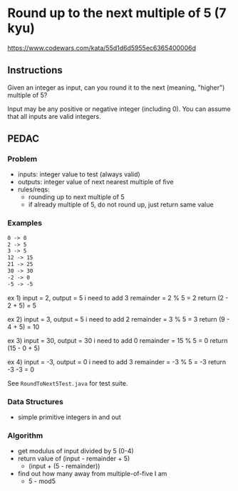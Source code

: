 # Round up to the next multiple of 5 (7 kyu)
https://www.codewars.com/kata/55d1d6d5955ec6365400006d

## Instructions
Given an integer as input, can you round it to the next (meaning, "higher") multiple of 5?

Input may be any positive or negative integer (including 0). You can assume that all inputs are valid integers.

## PEDAC
### Problem
- inputs: integer value to test (always valid)
- outputs: integer value of next nearest multiple of five
- rules/reqs:
  - rounding up to next multiple of 5
  - if already multiple of 5, do not round up, just return same value

### Examples
```txt
0 -> 0
2 -> 5
3 -> 5
12 -> 15
21 -> 25
30 -> 30
-2 -> 0
-5 -> -5
```

ex 1) input = 2, output = 5
i need to add 3
remainder = 2 % 5 = 2
return (2 - 2 + 5) = 5

ex 2) input = 3, output = 5
i need to add 2
remainder = 3 % 5 = 3
return (9 - 4 + 5) = 10

ex 3) input = 30, output = 30
i need to add 0
remainder = 15 % 5 = 0
return (15 - 0 + 5)

ex 4) input = -3, output = 0
i need to add 3 
remainder = -3 % 5 = -3
return -3 -3 = 0

See `RoundToNext5Test.java` for test suite.

### Data Structures
- simple primitive integers in and out

### Algorithm
- get modulus of input divided by 5 (0-4)
- return value of (input - remainder + 5)
  - (input + (5 - remainder))
- find out how many away from multiple-of-five I am
  - 5 - mod5
